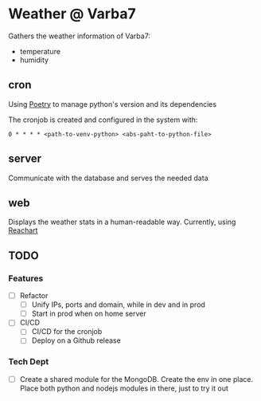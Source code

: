 # Weather @ Varba7

Gathers the weather information of Varba7:

- temperature
- humidity

## cron

Using [Poetry](https://python-poetry.org/) to manage python's version and its dependencies

The cronjob is created and configured in the system with:

```
0 * * * * <path-to-venv-python> <abs-paht-to-python-file>
```

## server

Communicate with the database and serves the needed data

## web

Displays the weather stats in a human-readable way. Currently, using [Reachart](https://recharts.org/)

## TODO

### Features

- [ ] Refactor
  - [ ] Unify IPs, ports and domain, while in dev and in prod
  - [ ] Start in prod when on home server
- [ ] CI/CD
  - [ ] CI/CD for the cronjob
  - [ ] Deploy on a Github release

### Tech Dept

- [ ] Create a shared module for the MongoDB. Create the env in one place. Place both python and nodejs modules in there, just to try it out
